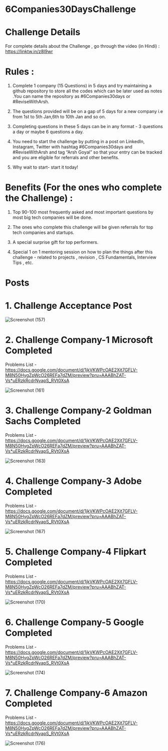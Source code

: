 # **********6Companies30DaysChallenge**********

# Challenge Details
For complete details about the Challenge , go through the video (in Hindi) : https://linktw.in/z8I9wr


# Rules :

  1. Complete 1 company (15 Questions) in 5 days and try maintaining a github repository to store all the codes which can be later used as notes .You can name the repository as #6Companies30days or #ReviseWithArsh.
  
  2. The questions provided will be on a gap of 5 days for a new company i.e from 1st to 5th Jan,6th to 10th Jan and so on.
  
  3. Completing questions in these 5 days can be in any format - 3 questions a day or maybe 6 questions a day.
  
  4. You need to start the challenge by putting in a post on LinkedIn, Instagram, Twitter     with hashtag #6Companies30days and #ReviseWithArsh and tag “Arsh Goyal” so that your entry can be tracked and you are eligible for referrals and other benefits.
  
  5. Why wait to start- start it today!


# Benefits (For the ones who complete the Challenge) :

  1. Top 90-100 most frequently asked and most important questions by most big tech companies will be done.

  2. The ones who complete this challenge will be given referrals for top tech companies and startups.

  3. A special surprise gift for top performers.

  4. Special 1 on 1 mentoring session on how to plan the things after this challenge - related to projects , revision , CS Fundamentals, Interview Tips , etc.



# Posts


# 1. Challenge Acceptance Post

![Screenshot (157)](https://user-images.githubusercontent.com/68684840/210133355-cb428f0f-6420-423a-976a-1bf0f14a9b78.png)

# 2. Challenge Company-1 Microsoft Completed

Problems List - https://docs.google.com/document/d/1jkVKWPcOAE2Xjt7GFLV-M8N50HygZpWcO26REFa7dZM/preview?pru=AAABhZAT-Vs*uERzkRcdrNyapS_RVt0XsA

![Screenshot (161)](https://user-images.githubusercontent.com/68684840/210505665-2227edb6-b96c-4938-9ada-4892ab98f07f.png)

# 3. Challenge Company-2 Goldman Sachs Completed

Problems List - https://docs.google.com/document/d/1jkVKWPcOAE2Xjt7GFLV-M8N50HygZpWcO26REFa7dZM/preview?pru=AAABhZAT-Vs*uERzkRcdrNyapS_RVt0XsA

![Screenshot (163)](https://user-images.githubusercontent.com/68684840/211479171-0b635d3b-56e5-4d16-aac9-f32d0eb1d41e.png)

# 4. Challenge Company-3 Adobe Completed

Problems List - https://docs.google.com/document/d/1jkVKWPcOAE2Xjt7GFLV-M8N50HygZpWcO26REFa7dZM/preview?pru=AAABhZAT-Vs*uERzkRcdrNyapS_RVt0XsA

![Screenshot (167)](https://user-images.githubusercontent.com/68684840/212536656-15bc2952-90db-4f87-aa4d-757821bf251b.png)

# 5. Challenge Company-4 Flipkart Completed

Problems List - https://docs.google.com/document/d/1jkVKWPcOAE2Xjt7GFLV-M8N50HygZpWcO26REFa7dZM/preview?pru=AAABhZAT-Vs*uERzkRcdrNyapS_RVt0XsA

![Screenshot (170)](https://user-images.githubusercontent.com/68684840/213614564-f49b9284-d1d1-4a7b-8382-4f7c644935ce.png)

# 6. Challenge Company-5 Google Completed

Problems List - https://docs.google.com/document/d/1jkVKWPcOAE2Xjt7GFLV-M8N50HygZpWcO26REFa7dZM/preview?pru=AAABhZAT-Vs*uERzkRcdrNyapS_RVt0XsA

![Screenshot (174)](https://user-images.githubusercontent.com/68684840/214588348-a0afbe6d-3612-4876-8043-3685b64f8ee5.png)

# 7. Challenge Company-6 Amazon Completed

Problems List - https://docs.google.com/document/d/1jkVKWPcOAE2Xjt7GFLV-M8N50HygZpWcO26REFa7dZM/preview?pru=AAABhZAT-Vs*uERzkRcdrNyapS_RVt0XsA

![Screenshot (176)](https://user-images.githubusercontent.com/68684840/215402627-176f5cd1-c08a-4d69-93cf-99572b464419.png)
